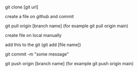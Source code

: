 git clone [git url]

create a file on github and commit

git pull origin [branch name] (for example git pull origin main)

create file on local manually

add this to the git (git add [file name])

git commit -m "some message"

git push origin [branch name] (for example git push origin main)

 

